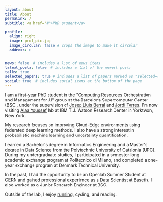 ```yaml
---
layout: about
title: About
permalink: /
subtitle: <a href='#'>PhD student</a>

profile:
  align: right
  image: prof_pic.jpg
  image_circular: false # crops the image to make it circular
  address: >


news: false  # includes a list of news items
latest_posts: false  # includes a list of the newest posts
talks: true
selected_papers: true # includes a list of papers marked as "selected={true}"
social: true  # includes social icons at the bottom of the page
---
```


I am a first-year PhD student in the "Computing Resources Orchestration and Management for AI" group at the Barcelona Supercomputer Center (BSC), under the supervision of [Josep Lluis Berral](https://www.berralgarcia.com/) and [Jordi Torres](https://torres.ai/). I'm now visiting [Alaa Youssef](https://research.ibm.com/people/alaa-youssef) lab at IBM T.J. Watson Research Center in Yorktwon, New York.

My research focuses on improving Cloud-Edge environments using federated deep learning methods. I also have a strong interest in probabilistic machine learning and uncertainty quantification.

I earned a Bachelor's degree in Informatics Engineering and a Master's degree in Data Science from the Polytechnic University of Catalonia (UPC). During my undergraduate studies, I participated in a semester-long academic exchange program at Politecnico di Milano, and completed a one-year exchange program at Denmark Technical University. 

In the past, I had the opportunity to be an Openlab Summer Student at [CERN](https://home.cern/science/computing/cern-openlab) and gained professional experience as a Data Scientist at Basetis. I also worked as a Junior Research Engineer at BSC.

Outside of the lab, I enjoy [running](https://www.strava.com/athletes/44816409), cycling, and reading.